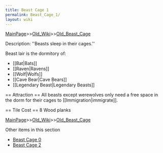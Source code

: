 ```yaml
---
title: Beast Cage 1
permalink: Beast_Cage_1/
layout: wiki
---
```


[MainPage](/keeperrl_wiki/ "wikilink")>>[Old_Wiki](/keeperrl_wiki/Old_Wiki "wikilink")>>[Old_Beast_Cage](/keeperrl_wiki/Old_Beast_Cage "wikilink")

Description: ''Beasts sleep in their cages.''

Beast lair is the dormitory of:
* [[Bat|Bats]]
* [[Raven|Ravens]]
* [[Wolf|Wolfs]]
* [[Cave Bear|Cave Bears]]
* [[Legendary Beast|Legendary Beasts]]

== Attraction ==
All beasts except werewolves only need a free space in the dorm for their cages to [[Immigration|immigrate]].

== Tile Cost ==
8 Wood planks

[MainPage](/keeperrl_wiki/ "wikilink")>>[Old_Wiki](/keeperrl_wiki/Old_Wiki "wikilink")>>[Old_Beast_Cage](/keeperrl_wiki/Old_Beast_Cage "wikilink")

Other items in this section
-    [Beast Cage 0](/keeperrl_wiki/Beast_Cage_0 "wikilink")
-    [Beast Cage 2](/keeperrl_wiki/Beast_Cage_2 "wikilink")

